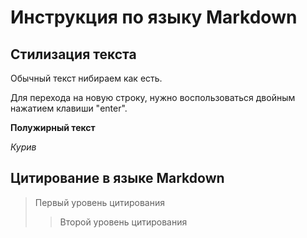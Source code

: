 # Инструкция по языку Markdown

## Стилизация текста
Обычный текст нибираем как есть.

Для перехода на новую строку, нужно воспользоваться двойным нажатием клавиши "enter".

**Полужирный текст**

*Курив*

## Цитирование в языке Markdown
> Первый уровень цитирования
>> Второй уровень цитирования
